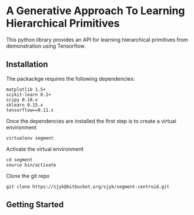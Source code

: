# A Generative Approach To Learning Hierarchical Primitives

This python library provides an API for learning hierarchical primitives
from demonstration using Tensorflow.

## Installation

The packackge requires the following dependencies:
```
matplotlib 1.5+
scikit-learn 0.1+
scipy 0.18.x
sklearn 0.15.x
tensorflow==0.11.x
```

Once the dependencies are installed the first step is to 
create a virtual environment
```
virtualenv segment
```

Activate the virtual environment
```
cd segment
source bin/activate
```

Clone the git repo
```
git clone https://sjyk@bitbucket.org/sjyk/segment-centroid.git
```

## Getting Started
